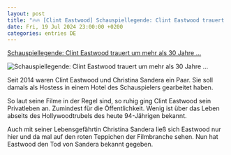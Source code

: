 ```yaml
---
layout: post
title: "🔥🔥 [Clint Eastwood] Schauspiellegende: Clint Eastwood trauert um mehr als 30 Jahre ..."
date: Fri, 19 Jul 2024 23:00:00 +0200
categories: entries DE
---
```

[Schauspiellegende: Clint Eastwood trauert um mehr als 30 Jahre ...](https://www.spiegel.de/panorama/leute/clint-eastwood-trauert-um-mehr-als-30-jahre-juengere-lebensgefaehrtin-a-eedb76e9-577a-46a6-977c-18723df674bd)

![Schauspiellegende: Clint Eastwood trauert um mehr als 30 Jahre ...](https://cdn.prod.www.spiegel.de/images/8dd00edc-2a31-4809-96e1-120520ade407_w1200_r1.778_fpx49_fpy25.jpg)

Seit 2014 waren Clint Eastwood und Christina Sandera ein Paar. Sie soll damals als Hostess in einem Hotel des Schauspielers gearbeitet haben.

So laut seine Filme in der Regel sind, so ruhig ging Clint Eastwood sein Privatleben an. Zumindest für die Öffentlichkeit. Wenig ist über das Leben abseits des Hollywoodtrubels des heute 94-Jährigen bekannt.

Auch mit seiner Lebensgefährtin Christina Sandera ließ sich Eastwood nur hier und da mal auf den roten Teppichen der Filmbranche sehen. Nun hat Eastwood den Tod von Sandera bekannt gegeben.

